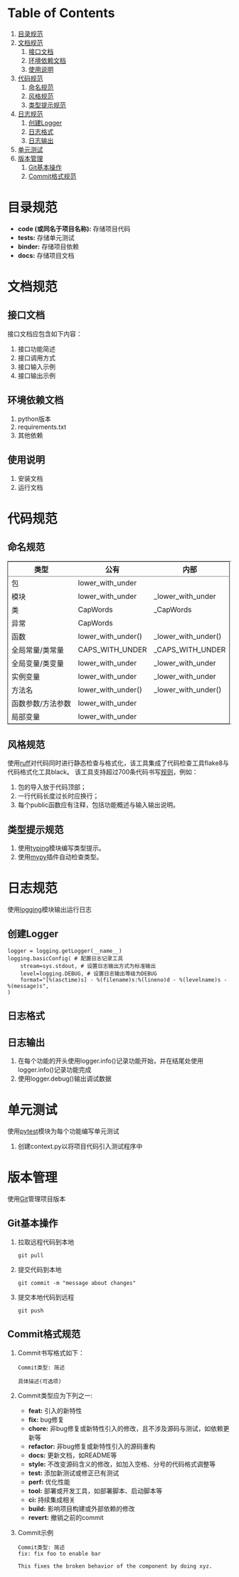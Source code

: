 
# Table of Contents

1.  [目录规范](#org666efbe)
2.  [文档规范](#org012cd9b)
    1.  [接口文档](#org15169da)
    2.  [环境依赖文档](#orgbe2d996)
    3.  [使用说明](#org8a1a20a)
3.  [代码规范](#orgdde7b84)
    1.  [命名规范](#org481e9a7)
    2.  [风格规范](#orgba5e2c1)
    3.  [类型提示规范](#org6156a11)
4.  [日志规范](#orgeb8aa3d)
    1.  [创建Logger](#orga848aef)
    2.  [日志格式](#org2514c8f)
    3.  [日志输出](#orgae04f3d)
5.  [单元测试](#orge21b8e7)
6.  [版本管理](#org08285a4)
    1.  [Git基本操作](#org8adfbbe)
    2.  [Commit格式规范](#orge19f06c)



<a id="org666efbe"></a>

# 目录规范

-   **code (或同名于项目名称):** 存储项目代码
-   **tests:** 存储单元测试
-   **binder:** 存储项目依赖
-   **docs:** 存储项目文档


<a id="org012cd9b"></a>

# 文档规范


<a id="org15169da"></a>

## 接口文档

接口文档应包含如下内容：

1.  接口功能简述
2.  接口调用方式
3.  接口输入示例
4.  接口输出示例


<a id="orgbe2d996"></a>

## 环境依赖文档

1.  python版本
2.  requirements.txt
3.  其他依赖


<a id="org8a1a20a"></a>

## 使用说明

1.  安装文档
2.  运行文档


<a id="orgdde7b84"></a>

# 代码规范


<a id="org481e9a7"></a>

## 命名规范

<table border="2" cellspacing="0" cellpadding="6" rules="groups" frame="hsides">


<colgroup>
<col  class="org-left" />

<col  class="org-left" />

<col  class="org-left" />
</colgroup>
<thead>
<tr>
<th scope="col" class="org-left">类型</th>
<th scope="col" class="org-left">公有</th>
<th scope="col" class="org-left">内部</th>
</tr>
</thead>

<tbody>
<tr>
<td class="org-left">包</td>
<td class="org-left">lower_with_under</td>
<td class="org-left">&#xa0;</td>
</tr>


<tr>
<td class="org-left">模块</td>
<td class="org-left">lower_with_under</td>
<td class="org-left">_lower_with_under</td>
</tr>


<tr>
<td class="org-left">类</td>
<td class="org-left">CapWords</td>
<td class="org-left">_CapWords</td>
</tr>


<tr>
<td class="org-left">异常</td>
<td class="org-left">CapWords</td>
<td class="org-left">&#xa0;</td>
</tr>


<tr>
<td class="org-left">函数</td>
<td class="org-left">lower_with_under()</td>
<td class="org-left">_lower_with_under()</td>
</tr>


<tr>
<td class="org-left">全局常量/类常量</td>
<td class="org-left">CAPS_WITH_UNDER</td>
<td class="org-left">_CAPS_WITH_UNDER</td>
</tr>


<tr>
<td class="org-left">全局变量/类变量</td>
<td class="org-left">lower_with_under</td>
<td class="org-left">_lower_with_under</td>
</tr>


<tr>
<td class="org-left">实例变量</td>
<td class="org-left">lower_with_under</td>
<td class="org-left">_lower_with_under</td>
</tr>


<tr>
<td class="org-left">方法名</td>
<td class="org-left">lower_with_under()</td>
<td class="org-left">_lower_with_under()</td>
</tr>


<tr>
<td class="org-left">函数参数/方法参数</td>
<td class="org-left">lower_with_under</td>
<td class="org-left">&#xa0;</td>
</tr>


<tr>
<td class="org-left">局部变量</td>
<td class="org-left">lower_with_under</td>
<td class="org-left">&#xa0;</td>
</tr>
</tbody>
</table>


<a id="orgba5e2c1"></a>

## 风格规范

使用[ruff](https://docs.astral.sh/ruff/)对代码同时进行静态检查与格式化，该工具集成了代码检查工具flake8与代码格式化工具black。
该工具支持超过700条代码书写[规则](https://docs.astral.sh/ruff/rules/)，例如：

1.  包的导入放于代码顶部；
2.  一行代码长度过长时应换行；
3.  每个public函数应有注释，包括功能概述与输入输出说明。


<a id="org6156a11"></a>

## 类型提示规范

1.  使用[typing](https://docs.python.org/zh-cn/3/library/typing.html)模块编写类型提示。
2.  使用[mypy](https://mypy.readthedocs.io/en/stable/)插件自动检查类型。


<a id="orgeb8aa3d"></a>

# 日志规范

使用[logging](https://docs.python.org/zh-cn/3/library/logging.html)模块输出运行日志


<a id="orga848aef"></a>

## 创建Logger

    logger = logging.getLogger(__name__)
    logging.basicConfig( # 配置日志记录工具
        stream=sys.stdout, # 设置日志输出方式为标准输出
        level=logging.DEBUG, # 设置日志输出等级为DEBUG
        format="[%(asctime)s] - %(filename)s:%(lineno)d - %(levelname)s - %(message)s",
    )


<a id="org2514c8f"></a>

## 日志格式


<a id="orgae04f3d"></a>

## 日志输出

1.  在每个功能的开头使用logger.info()记录功能开始，并在结尾处使用logger.info()记录功能完成
2.  使用logger.debug()输出调试数据


<a id="orge21b8e7"></a>

# 单元测试

使用[pytest](https://docs.pytest.org/en/7.1.x/contents.html)模块为每个功能编写单元测试

1.  创建context.py以将项目代码引入测试程序中


<a id="org08285a4"></a>

# 版本管理

使用[Git](https://www.runoob.com/git/git-tutorial.html)管理项目版本


<a id="org8adfbbe"></a>

## Git基本操作

1.  拉取远程代码到本地
    
        git pull
2.  提交代码到本地
    
        git commit -m "message about changes"
3.  提交本地代码到远程
    
        git push


<a id="orge19f06c"></a>

## Commit格式规范

1.  Commit书写格式如下：
    
        Commit类型: 简述
        
        具体描述(可选项)
2.  Commit类型应为下列之一:
    -   **feat:** 引入的新特性
    -   **fix:** bug修复
    -   **chore:** 非bug修复或新特性引入的修改，且不涉及源码与测试，如依赖更新等
    -   **refactor:** 非bug修复或新特性引入的源码重构
    -   **docs:** 更新文档，如README等
    -   **style:** 不改变源码含义的修改，如加入空格、分号的代码格式调整等
    -   **test:** 添加新测试或修正已有测试
    -   **perf:** 优化性能
    -   **tool:** 部署或开发工具，如部署脚本、启动脚本等
    -   **ci:** 持续集成相关
    -   **build:** 影响项目构建或外部依赖的修改
    -   **revert:** 撤销之前的commit
3.  Commit示例
    
        Commit类型: 简述
        fix: fix foo to enable bar
        
        This fixes the broken behavior of the component by doing xyz.

